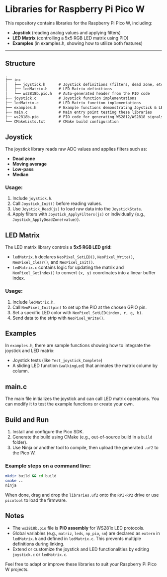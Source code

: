 # Libraries for Raspberry Pi Pico W

This repository contains libraries for the Raspberry Pi Pico W, including:

- **Joystick** (reading analog values and applying filters)  
- **LED Matrix** (controlling a 5x5 RGB LED matrix using PIO)  
- **Examples** (in examples.h, showing how to utilize both features)  

---

## Structure

```txt
.
├── inc
│   ├── joystick.h      # Joystick definitions (filters, dead zone, etc.)
│   ├── ledMatrix.h     # LED Matrix definitions
│   └── ws2818b.pio.h   # Auto-generated header from the PIO code
├── joystick.c          # Joystick function implementations
├── ledMatrix.c         # LED Matrix function implementations
├── examples.h          # Example functions demonstrating Joystick & LED usage
├── main.c              # Main entry point testing these libraries
├── ws2818b.pio         # PIO code for generating WS2812/WS2818 signals
└── CMakeLists.txt      # CMake build configuration
```

## Joystick

The joystick library reads raw ADC values and applies filters such as:

- **Dead zone**
- **Moving average**
- **Low-pass**
- **Median**

### Usage:

1. Include `joystick.h`.
2. Call `Joystick_Init()` before reading values.
3. Use `Joystick_Read(js)` to load raw data into the `JoystickState`.
4. Apply filters with `Joystick_ApplyFilters(js)` or individually (e.g., `Joystick_ApplyDeadZone(value)`).

## LED Matrix

The LED matrix library controls a **5x5 RGB LED grid**:

- `ledMatrix.h` declares `NeoPixel_SetLED()`, `NeoPixel_Write()`, `NeoPixel_Clear()`, and `NeoPixel_Init()`.
- `ledMatrix.c` contains logic for updating the matrix and `NeoPixel_GetIndex()` to convert `(x, y)` coordinates into a linear buffer index.

### Usage:

1. Include `ledMatrix.h`.
2. Call `NeoPixel_Init(pin)` to set up the PIO at the chosen GPIO pin.
3. Set a specific LED color with `NeoPixel_SetLED(index, r, g, b)`.
4. Send data to the strip with `NeoPixel_Write()`.

## Examples

In `examples.h`, there are sample functions showing how to integrate the joystick and LED matrix:

- Joystick tests (like `Test_joystick_Complete`)
- A sliding LED function (`walkingLed`) that animates the matrix column by column.

## main.c

The main file initializes the joystick and can call LED matrix operations. You can modify it to test the example functions or create your own.

## Build and Run

1. Install and configure the Pico SDK.
2. Generate the build using CMake (e.g., out-of-source build in a `build` folder).
3. Use Ninja or another tool to compile, then upload the generated `.uf2` to the Pico W.

### Example steps on a command line:

```sh
mkdir build && cd build
cmake ..
ninja
```

When done, drag and drop the `libraries.uf2` onto the `RPI-RP2` drive or use `picotool` to load the firmware.

## Notes

- The `ws2818b.pio` file is **PIO assembly** for WS281x LED protocols.
- Global variables (e.g., `matriz`, `leds`, `np_pio`, `sm`) are declared as `extern` in `ledMatrix.h` and defined in `ledMatrix.c`. This prevents multiple definitions during linking.
- Extend or customize the joystick and LED functionalities by editing `joystick.c` or `ledMatrix.c`.

Feel free to adapt or improve these libraries to suit your Raspberry Pi Pico W projects.

